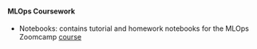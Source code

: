 #### MLOps Coursework
- Notebooks: contains tutorial and homework notebooks for the MLOps Zoomcamp [course](https://github.com/DataTalksClub/mlops-zoomcamp)

